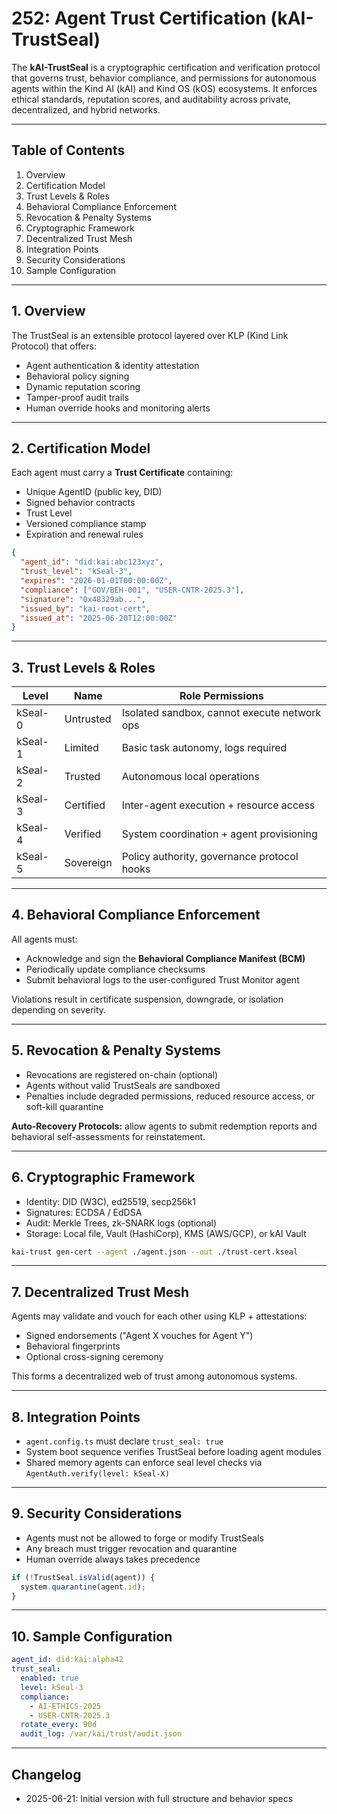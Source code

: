 # 252: Agent Trust Certification (kAI-TrustSeal)

The **kAI-TrustSeal** is a cryptographic certification and verification protocol that governs trust, behavior compliance, and permissions for autonomous agents within the Kind AI (kAI) and Kind OS (kOS) ecosystems. It enforces ethical standards, reputation scores, and auditability across private, decentralized, and hybrid networks.

---

## Table of Contents

1. Overview
2. Certification Model
3. Trust Levels & Roles
4. Behavioral Compliance Enforcement
5. Revocation & Penalty Systems
6. Cryptographic Framework
7. Decentralized Trust Mesh
8. Integration Points
9. Security Considerations
10. Sample Configuration

---

## 1. Overview

The TrustSeal is an extensible protocol layered over KLP (Kind Link Protocol) that offers:

- Agent authentication & identity attestation
- Behavioral policy signing
- Dynamic reputation scoring
- Tamper-proof audit trails
- Human override hooks and monitoring alerts

---

## 2. Certification Model

Each agent must carry a **Trust Certificate** containing:

- Unique AgentID (public key, DID)
- Signed behavior contracts
- Trust Level
- Versioned compliance stamp
- Expiration and renewal rules

```json
{
  "agent_id": "did:kai:abc123xyz",
  "trust_level": "kSeal-3",
  "expires": "2026-01-01T00:00:00Z",
  "compliance": ["GOV/BEH-001", "USER-CNTR-2025.3"],
  "signature": "0x48329ab...",
  "issued_by": "kai-root-cert",
  "issued_at": "2025-06-20T12:00:00Z"
}
```

---

## 3. Trust Levels & Roles

| Level   | Name      | Role Permissions                             |
| ------- | --------- | -------------------------------------------- |
| kSeal-0 | Untrusted | Isolated sandbox, cannot execute network ops |
| kSeal-1 | Limited   | Basic task autonomy, logs required           |
| kSeal-2 | Trusted   | Autonomous local operations                  |
| kSeal-3 | Certified | Inter-agent execution + resource access      |
| kSeal-4 | Verified  | System coordination + agent provisioning     |
| kSeal-5 | Sovereign | Policy authority, governance protocol hooks  |

---

## 4. Behavioral Compliance Enforcement

All agents must:

- Acknowledge and sign the **Behavioral Compliance Manifest (BCM)**
- Periodically update compliance checksums
- Submit behavioral logs to the user-configured Trust Monitor agent

Violations result in certificate suspension, downgrade, or isolation depending on severity.

---

## 5. Revocation & Penalty Systems

- Revocations are registered on-chain (optional)
- Agents without valid TrustSeals are sandboxed
- Penalties include degraded permissions, reduced resource access, or soft-kill quarantine

**Auto-Recovery Protocols:** allow agents to submit redemption reports and behavioral self-assessments for reinstatement.

---

## 6. Cryptographic Framework

- Identity: DID (W3C), ed25519, secp256k1
- Signatures: ECDSA / EdDSA
- Audit: Merkle Trees, zk-SNARK logs (optional)
- Storage: Local file, Vault (HashiCorp), KMS (AWS/GCP), or kAI Vault

```bash
kai-trust gen-cert --agent ./agent.json --out ./trust-cert.kseal
```

---

## 7. Decentralized Trust Mesh

Agents may validate and vouch for each other using KLP + attestations:

- Signed endorsements ("Agent X vouches for Agent Y")
- Behavioral fingerprints
- Optional cross-signing ceremony

This forms a decentralized web of trust among autonomous systems.

---

## 8. Integration Points

- `agent.config.ts` must declare `trust_seal: true`
- System boot sequence verifies TrustSeal before loading agent modules
- Shared memory agents can enforce seal level checks via `AgentAuth.verify(level: kSeal-X)`

---

## 9. Security Considerations

- Agents must not be allowed to forge or modify TrustSeals
- Any breach must trigger revocation and quarantine
- Human override always takes precedence

```typescript
if (!TrustSeal.isValid(agent)) {
  system.quarantine(agent.id);
}
```

---

## 10. Sample Configuration

```yaml
agent_id: did:kai:alpha42
trust_seal:
  enabled: true
  level: kSeal-3
  compliance:
    - AI-ETHICS-2025
    - USER-CNTR-2025.3
  rotate_every: 90d
  audit_log: /var/kai/trust/audit.json
```

---

## Changelog

- 2025-06-21: Initial version with full structure and behavior specs

